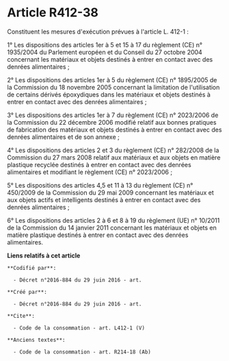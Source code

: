 # Article R412-38

Constituent les mesures d'exécution prévues à l'article L. 412-1 : 

1° Les dispositions des articles 1er à 5 et 15 à 17 du règlement (CE) n° 1935/2004 du Parlement européen et du Conseil du 27
octobre 2004 concernant les matériaux et objets destinés à entrer en contact avec des denrées alimentaires ; 

2° Les dispositions des articles 1er à 5 du règlement (CE) n° 1895/2005 de la Commission du 18 novembre 2005 concernant la
limitation de l'utilisation de certains dérivés époxydiques dans les matériaux et objets destinés à entrer en contact avec
des denrées alimentaires ; 

3° Les dispositions des articles 1er à 7 du règlement (CE) n° 2023/2006 de la Commission du 22 décembre 2006 modifié relatif
aux bonnes pratiques de fabrication des matériaux et objets destinés à entrer en contact avec des denrées alimentaires et de
son annexe ; 

4° Les dispositions des articles 2 et 3 du règlement (CE) n° 282/2008 de la Commission du 27 mars 2008 relatif aux matériaux
et aux objets en matière plastique recyclée destinés à entrer en contact avec des denrées alimentaires et modifiant le
règlement (CE) n° 2023/2006 ; 

5° Les dispositions des articles 4,5 et 11 à 13 du règlement (CE) n° 450/2009 de la Commission du 29 mai 2009 concernant les
matériaux et aux objets actifs et intelligents destinés à entrer en contact avec des denrées alimentaires ; 

6° Les dispositions des articles 2 à 6 et 8 à 19 du règlement (UE) n° 10/2011 de la Commission du 14 janvier 2011 concernant
les matériaux et objets en matière plastique destinés à entrer en contact avec des denrées alimentaires.

**Liens relatifs à cet article**

	**Codifié par**:

	  - Décret n°2016-884 du 29 juin 2016 - art.

	**Créé par**:

	  - Décret n°2016-884 du 29 juin 2016 - art.

	**Cite**:

	  - Code de la consommation - art. L412-1 (V)

	**Anciens textes**:

	  - Code de la consommation - art. R214-18 (Ab)
